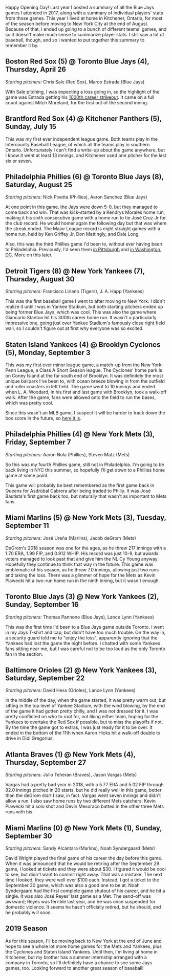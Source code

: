<!-- Baseball Games I attended in 2018 -->
<!-- 2019-03-28 -->

Happy Opening Day!
Last year I posted a summary of all the Blue Jays games I attended in 2017, along with a summary of individual players' stats from those games.
This year I lived at home in Kitchener, Ontario, for most of the season before moving to New York City at the end of August.
Because of that, I ended up going to a bunch of different teams' games, and so it doesn't make much sense to summarize player stats.
I still saw a lot of baseball, though, and so I wanted to put together this summary to remember it by.

## Boston Red Sox (5) @ Toronto Blue Jays (4), Thursday, April 26

*Starting pitchers:* Chris Sale (Red Sox), Marco Estrada (Blue Jays)

With Sale pitching, I was expecting a loss going in, so the highlight of the game was Estrada getting his [1000th career strikeout](https://www.mlb.com/video/estradas-1000th-strikeout/c-1979178483).
It came on a full count against Mitch Moreland, for the first out of the second inning.

## Brantford Red Sox (4) @ Kitchener Panthers (5), Sunday, July 15

This was my first ever independent league game.
Both teams play in the Intercounty Baseball League, of which all the teams play in southern Ontario.
Unfortunately I can't find a write-up about the game anywhere, but I know it went at least 13 innings, and Kitchener used one pitcher for the last six or seven.

## Philadelphia Phillies (6) @ Toronto Blue Jays (8), Saturday, August 25

*Starting pitchers:* Nick Pivetta (Phillies), Aaron Sanchez (Blue Jays)

At one point in this game, the Jays were down 5-0, but they managed to come back and win.
That was kick-started by a Kendrys Morales home run, making it his sixth consecutive game with a home run to tie José Cruz Jr for the club record.
He would homer again the following day but that was where the streak ended.
The Major League record is eight straight games with a home run, held by Ken Griffey Jr, Don Mattingly, and Dale Long.

Also, this was the third Phillies game I'd been to, without ever having been to Philadelphia.
Previously, I'd seen them [in Pittsburgh](https://www.baseball-reference.com/boxes/PIT/PIT201307020.shtml) and [in Washington, DC](https://www.baseball-reference.com/boxes/WAS/WAS201406040.shtml).
More on this later.

## Detroit Tigers (8) @ New York Yankees (7), Thursday, August 30

*Starting pitchers:* Francisco Liriano (Tigers), J. A. Happ (Yankees)

This was the first baseball game I went to after moving to New York.
I didn't realize it until I was in Yankee Stadium, but both starting pitchers ended up being former Blue Jays, which was cool.
This was also the game where Giancarlo Stanton hit his 300th career home run.
It wasn't a particularly impressive one, going just over Yankee Stadium's famously close right field wall, so I couldn't figure out at first why everyone was so excited.

## Staten Island Yankees (4) @ Brooklyn Cyclones (5), Monday, September 3

This was my first ever minor league game, a match-up from the New York-Penn League, a Class A Short Season league.
The Cyclones' home park is on Coney Island at the far south end of Brooklyn.
It was definitely the most unique ballpark I've been to, with ocean breeze blowing in from the outfield and roller coasters in left field.
The game went to 10 innings and ended when L. A. Woodard, in his first and last game with Brooklyn, took a walk-off walk.
After the game, fans were allowed onto the field to run the bases, which was pretty cool.

Since this wasn't an MLB game, I suspect it will be harder to track down the box score in the future, so [here it is](http://m.milb.com/t453/2018_09_03_staasx_broasx_1#/js/t453/2018_09_03_staasx_broasx_1/box/).

## Philadelphia Phillies (4) @ New York Mets (3), Friday, September 7

*Starting pitchers:* Aaron Nola (Phillies), Steven Matz (Mets)

So this was my fourth Phillies game, still not in Philadelphia.
I'm going to be back living in NYC this summer, so hopefully I'll get down to a Phillies home game at some point.

This game will probably be best remembered as the first game back in Queens for Asdrúbal Cabrera after being traded to Philly.
It was José Bautista's first game back too, but naturally that wasn't as important to Mets fans.

## Miami Marlins (5) @ New York Mets (3), Tuesday, September 11

*Starting pitchers:* José Ureña (Marlins), Jacob deGrom (Mets)

DeGrom's 2018 season was one for the ages, as he threw 217 innings with a 1.70 ERA, 1.99 FIP, and 0.912 WHIP.
His record was just 10-9, but awards voters managed to look past that and give him the NL Cy Young anyway.
Hopefully they continue to think that way in the future.
This game was emblematic of his season, as he threw 7.0 innings, allowing just two runs and taking the loss.
There was a glimmer of hope for the Mets as Kevin Plawecki hit a two-run home run in the ninth inning, but it wasn't enough.

## Toronto Blue Jays (3) @ New York Yankees (2), Sunday, September 16

*Starting pitchers:* Thomas Pannone (Blue Jays), Lance Lynn (Yankees)

This was the first time I'd been to a Blue Jays game outside Toronto.
I went in my Jays T-shirt and cap, but didn't have too much trouble.
On the way in, a security guard told me to "enjoy the loss", apparently ignoring that the Yankees had lost the game the night before.
I chatted with some Yankees fans sitting near me, but I was careful not to be too loud as the only Toronto fan in the section.

## Baltimore Orioles (2) @ New York Yankees (3), Saturday, September 22

*Starting pitchers:* David Hess (Orioles), Lance Lynn (Yankees)

In the middle of the day, when the game started, it was pretty warm out, but sitting in the top level of Yankee Stadium, with the wind blowing, by the end of the game it had gotten pretty chilly, and I was not dressed for it.
I was pretty conflicted on who to root for, not liking either team, hoping for the Yankees to overtake the Red Sox if possible, but to miss the playoffs if not.
By the time the game got to extras, I was just ready for it to be over.
It ended in the bottom of the 11th when Aaron Hicks hit a walk-off double to drive in Didi Gregorius.

## Atlanta Braves (1) @ New York Mets (4), Thursday, September 27

*Starting pitchers:* Julio Teheran (Braves), Jason Vargas (Mets)

Vargas had a pretty bad year in 2018, with a 5.77 ERA and 5.02 FIP through 92.0 innings pitched in 20 starts, but he did really well in this game, better than the deGrom start I saw, in fact.
Vargas went seven innings and didn't allow a run.
I also saw home runs by two different Mets catchers: Kevin Plawecki hit a solo shot and Devin Mesoraco batted in the other three Mets runs with his.

## Miami Marlins (0) @ New York Mets (1), Sunday, September 30

*Starting pitchers:* Sandy Alcántara (Marlins), Noah Syndergaard (Mets)

David Wright played the final game of his career the day before this game.
When it was announced that he would be retiring after the September 29 game, I looked at tickets and they were about $30.
I figured it would be cool to see, but didn't want to commit right away.
That was a mistake.
The next time I looked, they were well over $100 each.
Instead, I got a ticket to the September 30 game, which was also a good one to be at.
Noah Syndergaard had the first complete game shutout of his career, and he hit a single.
It was also José Reyes' last game as a Met.
The send-off was awkward; Reyes was terrible last year, and he was once suspended for domestic violence.
It seems he hasn't officially retired, but he should, and he probably will soon.

## 2019 Season

As for this season, I'll be moving back to New York at the end of June and hope to see a whole lot more home games for the Mets and Yankees, plus the Cyclones and Staten Island Yankees.
Until then, I'm living at home in Kitchener, but my brother has a summer internship arranged with a company in Toronto, so I'll definitely have a chance to see some Jays games, too.
Looking forward to another great season of baseball!

